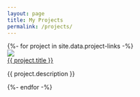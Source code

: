 ```yaml
---
layout: page
title: My Projects
permalink: /projects/
---
```


<div>
    {%- for project in site.data.project-links -%}
        <div class="image-card">
            <div class="image-card-image">
                <img src="{{ project.img | relative_url }}">
            </div>
            <div class="image-card-text">
                <a class="image-card-title" href="{{ project.url | relative_url }}">{{ project.title }}</a>
                <p>{{ project.description }}</p>
            </div>
        </div>
    {%- endfor -%}
</div>